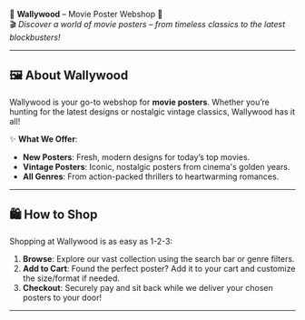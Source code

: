 🌟 **Wallywood** – Movie Poster Webshop 🌟  
🎬 *Discover a world of movie posters – from timeless classics to the latest blockbusters!*  

---

## 🖼️ About Wallywood  
Wallywood is your go-to webshop for **movie posters**. Whether you’re hunting for the latest designs or nostalgic vintage classics, Wallywood has it all!  

✨ **What We Offer**:  
- **New Posters**: Fresh, modern designs for today’s top movies.  
- **Vintage Posters**: Iconic, nostalgic posters from cinema's golden years.  
- **All Genres**: From action-packed thrillers to heartwarming romances.

---

## 🛍️ How to Shop  
Shopping at Wallywood is as easy as 1-2-3:  

1. **Browse**: Explore our vast collection using the search bar or genre filters.  
2. **Add to Cart**: Found the perfect poster? Add it to your cart and customize the size/format if needed.  
3. **Checkout**: Securely pay and sit back while we deliver your chosen posters to your door!

---
